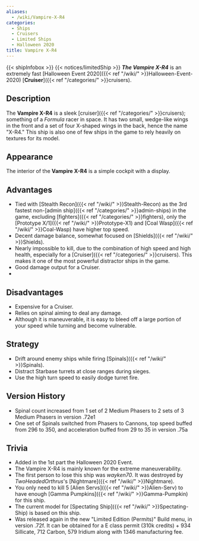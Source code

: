```yaml
---
aliases:
  - /wiki/Vampire-X-R4
categories:
  - Ships
  - Cruisers
  - Limited Ships
  - Halloween 2020
title: Vampire X-R4
---
```


{{< shipInfobox >}} {{< notices/limitedShip >}} **_The Vampire X-R4_** is an extremely fast [Halloween Event 2020]({{< ref "/wiki/" >}}Halloween-Event-2020) [**Cruiser**]({{< ref "/categories/" >}}cruisers).

## Description

The **Vampire X-R4** is a sleek [cruiser]({{< ref "/categories/" >}}cruisers); something of a _Formula_ racer in space. It has two small, wedge-like wings in the front and a set of four X-shaped wings in the back, hence the name "X-R4." This ship is also one of few ships in the game to rely heavily on textures for its model.

## Appearance

The interior of the **Vampire X-R4** is a simple cockpit with a display.

## Advantages

- Tied with [Stealth Recon]({{< ref "/wiki/" >}}Stealth-Recon) as the 3rd fastest non-[admin ship]({{< ref "/categories/" >}}admin-ships) in the game, excluding [fighters]({{< ref "/categories/" >}}fighters), only the [Prototype X/1]({{< ref "/wiki/" >}}Prototype-X1) and [Coal Wasp]({{< ref "/wiki/" >}}Coal-Wasp) have higher top speed.
- Decent damage balance, somewhat focused on [Shields]({{< ref "/wiki/" >}}Shields).
- Nearly impossible to kill, due to the combination of high speed and high health, especially for a [Cruiser]({{< ref "/categories/" >}}cruisers). This makes it one of the most powerful distractor ships in the game.
- Good damage output for a Cruiser.
-

## Disadvantages

- Expensive for a Cruiser.
- Relies on spinal aiming to deal any damage.
- Although it is maneuverable, it is easy to bleed off a large portion of your speed while turning and become vulnerable.

## Strategy

- Drift around enemy ships while firing [Spinals]({{< ref "/wiki/" >}}Spinals).
- Distract Starbase turrets at close ranges during sieges.
- Use the high turn speed to easily dodge turret fire.

## Version History

- Spinal count increased from 1 set of 2 Medium Phasers to 2 sets of 3 Medium Phasers in version .72e1
- One set of Spinals switched from Phasers to Cannons, top speed buffed from 296 to 350, and acceleration buffed from 29 to 35 in version .75a

## Trivia

- Added in the 1st part the Halloween 2020 Event.
- The Vampire X-R4 is mainly known for the extreme maneuverability.
- The first person to lose this ship was _wayken70_. It was destroyed by _TwoHeadedOrthrus_'s [Nightmare]({{< ref "/wiki/" >}}Nightmare).
- You only need to kill 5 [Alien Servs]({{< ref "/wiki/" >}}Alien-Serv) to have enough [Gamma Pumpkins]({{< ref "/wiki/" >}}Gamma-Pumpkin) for this ship.
- The current model for [Spectating Ship]({{< ref "/wiki/" >}}Spectating-Ship) is based on this ship.
- Was released again in the new "Limited Edition (Permits)" Build menu, in version .72f. It can be obtained for a E class permit (310k credits) + 934 Sillicate, 712 Carbon, 579 Iridium along with 1346 manufacturing fee.
